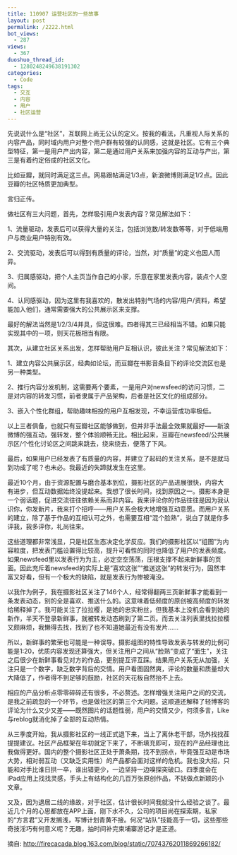 ```yaml
---
title: 110907 运营社区的一些故事
layout: post
permalink: /2222.html
bot_views:
  - 287
views:
  - 367
duoshuo_thread_id:
  - 1280248249638191302
categories:
  - Code
tags:
  - 交互
  - 内容
  - 用户
  - 社区运营
---
```

先说说什么是“社区”，互联网上尚无公认的定义。按我的看法，凡重视人际关系的内容产品，同时域内用户对整个用户群有较强的认同感，这就是社区。它有三个典型特征，第一是用户产出内容，第二是通过用户关系来加强内容的互动与产出，第三是有着约定俗成的社区文化。

比如豆瓣，就同时满足这三点。网易跟帖满足1/3点，新浪微博则满足1/2点。因此豆瓣的社区特质更加典型。

言归正传。

做社区有三大问题，首先，怎样吸引用户发表内容？常见解法如下：

1、流量驱动，发表后可以获得大量的关注，包括浏览数/转发数等等，对于低端用户与商业用户特别有效。

2、交流驱动，发表后可以得到有质量的评论，当然，对“质量”的定义也因人而异。

3、归属感驱动，把个人主页当作自己的小家，乐意在家里发表内容，装点个人空间。

4、认同感驱动，因为这里有我喜欢的，散发出特别气场的内容/用户/资料，希望能加入他们，通常需要强大的公共展示区来支撑。

最好的解法当然是1/2/3/4并具，但这很难。四者得其三已经相当不错。如果只能实现其中的一项，则天花板相当有限。

其次，从建立社区关系出发，怎样帮助用户互相认识，彼此关注？常见解法如下：

1、建立内容公共展示区，经典如论坛，而豆瓣在书影音条目下的评论交流区也是另一种类型。

2、推行内容分发机制，这需要两个要素，一是用户对newsfeed的访问习惯，二是对内容的转发习惯，前者隶属于产品架构，后者是社区文化的组成部分。

3、嵌入个性化群组，帮助趣味相投的用户互相发现，不幸运营成功率极低。

以上三者俱备，也就只有豆瓣社区能够做到，但并非手法最全效果就最好——新浪微博的强互动，强转发，整个体验顺畅无比。相比起来，豆瓣在newsfeed/公共展示区/个性化讨论区之间跳来跳去，绕来绕去，便落了下风。

最后，如果用户已经发表了有质量的内容，并建立了起码的关注关系，是不是就马到功成了呢？也未必。我最近的失蹄就发生在这里。

最近10个月，由于资源配置与磨合基本到位，摄影社区的产品进展很快，内容大有进步，但互动数据始终没提起来。我想了很长时间，找到原因之一。摄影本身是一个弱话题，促进交流往往依赖关系而非内容。我来评论你的作品往往是因为我认识你，你发新片，我来打个招呼——用户关系会极大地增强互动意愿。而用户关系的建立，除了基于作品的互相认可之外，也需要互相“混个脸熟”，说白了就是你多评我，我多评你，礼尚往来。

这些道理都非常浅显，只是社区生态决定化学反应。我们的摄影社区以“组图”为内容粒度，把发表门槛设置得比较高，提升可看性的同时也降低了用户的发表频度。如果newsfeed里以发表行为为主，必定空空荡荡，压根支撑不起来新鲜事的页面。因此充斥着newsfeed的实际上是“喜欢这张”“推送这张”的转发行为，固然丰富又好看，但有一个极大的缺陷，就是发表行为惨被淹没。

以我作为例子，我在摄影社区关注了146个人，经常得翻两三页新鲜事才能看到一条发表动态，别的全是喜欢、推送什么的。这意味着低频度的原创被高频度的转发给稀释掉了。我可能关注了拉拉樱，是她的忠实粉丝，但我基本上没机会看到她的新作，半天不登录新鲜事，就被转发动态刷到了第二页。而去关注列表里找拉拉樱又颇麻烦，我懒得去找，找到了也不知道她最近有没有发片……

所以，新鲜事的繁荣也可能是一种误导。摄影组图的特性导致发表与转发的比例可能是1∶20，优质内容发现还算强大，但关注用户之间从“脸熟”变成了“面生”，关注之后很少在新鲜事看见对方的作品，更别提互评互踩。结果用户关系无从加强，关注只是一个数字，缺乏数字背后的交情。用户看图固然爽，评论的数量和质量却大大降低了，作者得不到足够的鼓励，社区的天花板自然抬不上去。

相应的产品分析点零零碎碎还有很多，不必赘述。怎样增强关注用户之间的交流，是我之前疏忽的一个环节，也是做社区的第三个大问题。这顺道还解释了轻博客的评论为什么又少又差——既然图片的话题性弱，用户的交情又少，何须多言，Like与reblog就消化掉了全部的互动热情。

从三季度开始，我从摄影社区的一线正式退下来，当上了离休老干部，场外找找茬提提建议。社区产品框架在年初就定下来了，不断填充即可，现在的产品经理也比我做得更好。国内的整个摄影社区正处于萧条期，找不到拐点，毕竟强互动是市场大势，相对弱互动（又缺乏实用性）的产品都会面对这样的危机。我也没大招，只能和对手比谁日拱一卒，谁出错更少，一边坚持一边嗅探突破口。四季度会在iPad应用上找找灵感，手头上有结构化的几百万张原创作品，不妨做点新颖的小文章。

又及，因为退居二线的缘故，对于社区，估计很长时间我就没什么经验之谈了。最近几个月的心思都放在APP上面，刚下水不久，公司的项目尚在探索期，私家的“方言君”又开发搁浅，写博计划青黄不接。何况“站队”技能高于一切，这些那些奇技淫巧有何意义呢？无趣，抽时间补完柬埔寨游记才是正道。

摘自: http://firecacada.blog.163.com/blog/static/70743762011869266182/